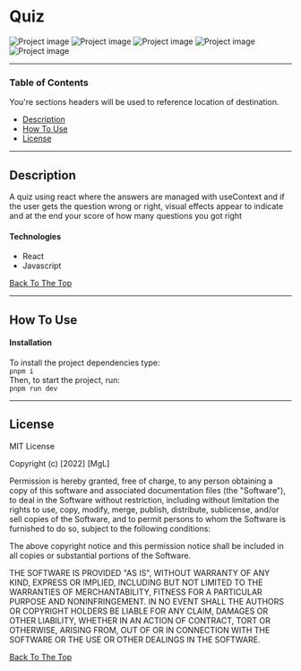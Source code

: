 # Quiz

![Project image](https://user-images.githubusercontent.com/96927347/211464975-a66b1606-5d33-402e-95c6-2a7fe9d10dca.png)
![Project image](https://user-images.githubusercontent.com/96927347/211465022-714cfd65-0c34-43c1-a90b-fadde37eddd5.png)
![Project image](https://user-images.githubusercontent.com/96927347/211465028-f4294b29-3e1d-418f-a6ee-1d66ac4e7219.png)
![Project image](https://user-images.githubusercontent.com/96927347/211465033-302698b6-1cf1-4a28-b018-78feebd45145.png)
![Project image](https://user-images.githubusercontent.com/96927347/211465314-e9399452-6aca-48ef-81be-9eaaa900d4b5.png)


---

### Table of Contents
You're sections headers will be used to reference location of destination.

- [Description](#description)
- [How To Use](#how-to-use)
- [License](#license)

---

## Description
A quiz using react where the answers are managed with useContext and if the user gets the question wrong or right, visual effects appear to indicate and at the end your score of how many questions you got right



#### Technologies

- React
- Javascript

[Back To The Top](#quiz)

---

## How To Use

#### Installation
To install the project dependencies type:\
`pnpm i`\
Then, to start the project, run:\
`pnpm run dev`

---

## License

MIT License

Copyright (c) [2022] [MgL]

Permission is hereby granted, free of charge, to any person obtaining a copy
of this software and associated documentation files (the "Software"), to deal
in the Software without restriction, including without limitation the rights
to use, copy, modify, merge, publish, distribute, sublicense, and/or sell
copies of the Software, and to permit persons to whom the Software is
furnished to do so, subject to the following conditions:

The above copyright notice and this permission notice shall be included in all
copies or substantial portions of the Software.

THE SOFTWARE IS PROVIDED "AS IS", WITHOUT WARRANTY OF ANY KIND, EXPRESS OR
IMPLIED, INCLUDING BUT NOT LIMITED TO THE WARRANTIES OF MERCHANTABILITY,
FITNESS FOR A PARTICULAR PURPOSE AND NONINFRINGEMENT. IN NO EVENT SHALL THE
AUTHORS OR COPYRIGHT HOLDERS BE LIABLE FOR ANY CLAIM, DAMAGES OR OTHER
LIABILITY, WHETHER IN AN ACTION OF CONTRACT, TORT OR OTHERWISE, ARISING FROM,
OUT OF OR IN CONNECTION WITH THE SOFTWARE OR THE USE OR OTHER DEALINGS IN THE
SOFTWARE.

[Back To The Top](#quiz)
